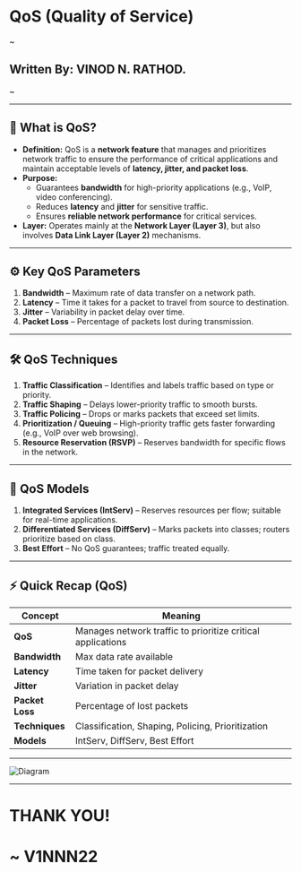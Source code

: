 # QoS (Quality of Service)  
~
## Written By: VINOD N. RATHOD.  
~

---

## 📌 What is QoS?  
- **Definition:** QoS is a **network feature** that manages and prioritizes network traffic to ensure the performance of critical applications and maintain acceptable levels of **latency, jitter, and packet loss**.  
- **Purpose:**  
  - Guarantees **bandwidth** for high-priority applications (e.g., VoIP, video conferencing).  
  - Reduces **latency** and **jitter** for sensitive traffic.  
  - Ensures **reliable network performance** for critical services.  
- **Layer:** Operates mainly at the **Network Layer (Layer 3)**, but also involves **Data Link Layer (Layer 2)** mechanisms.  

---

## ⚙️ Key QoS Parameters  
1. **Bandwidth** – Maximum rate of data transfer on a network path.  
2. **Latency** – Time it takes for a packet to travel from source to destination.  
3. **Jitter** – Variability in packet delay over time.  
4. **Packet Loss** – Percentage of packets lost during transmission.  

---

## 🛠️ QoS Techniques  
1. **Traffic Classification** – Identifies and labels traffic based on type or priority.  
2. **Traffic Shaping** – Delays lower-priority traffic to smooth bursts.  
3. **Traffic Policing** – Drops or marks packets that exceed set limits.  
4. **Prioritization / Queuing** – High-priority traffic gets faster forwarding (e.g., VoIP over web browsing).  
5. **Resource Reservation (RSVP)** – Reserves bandwidth for specific flows in the network.  

---

## 📡 QoS Models  
1. **Integrated Services (IntServ)** – Reserves resources per flow; suitable for real-time applications.  
2. **Differentiated Services (DiffServ)** – Marks packets into classes; routers prioritize based on class.  
3. **Best Effort** – No QoS guarantees; traffic treated equally.  

---

## ⚡ Quick Recap (QoS)  

| Concept       | Meaning |
|---------------|---------|
| **QoS**       | Manages network traffic to prioritize critical applications |
| **Bandwidth** | Max data rate available |
| **Latency**   | Time taken for packet delivery |
| **Jitter**    | Variation in packet delay |
| **Packet Loss** | Percentage of lost packets |
| **Techniques** | Classification, Shaping, Policing, Prioritization |
| **Models**    | IntServ, DiffServ, Best Effort |

---

![Diagram](Assets/qos.png)  

---

# THANK YOU!  
# ~ **V1NNN22**
